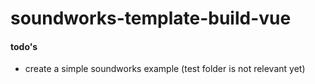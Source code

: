 # soundworks-template-build-vue

#### todo's
 * create a simple soundworks example (test folder is not relevant yet)
